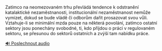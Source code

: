 
Zatímco na neomezovaném trhu převládá tendence k odstranění katalaktické nezaměstnanosti, institucionální nezaměstnanost nemůže vymizet, dokud se bude vládě či odborům dařit prosazovat svou vůli. Vztahuje-li se minimální mzda pouze na některá povolání, zatímco ostatní sektory jsou ponechány svobodné, ti, kdo přijdou o práci v regulovaném sektoru, se přesunou do sektorů ostatních a zvýší tam nabídku práce.

[🔊 Poslechnout audio](/data/7-paragraphs/audio/chapter_152/para_008-Zatmco-na-neomezovanm-trhu-pevld-tendence-k-o.mp3)
